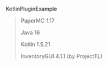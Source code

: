 KotlinPluginExample



> PaperMC 1.17
> 
> Java 16
>
> Kotlin 1.5.21
> 
> InventoryGUI 4.1.1 (by ProjectTL)
